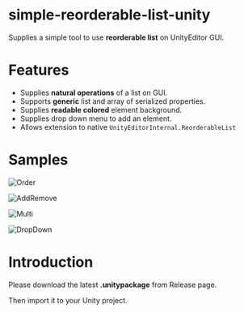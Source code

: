 # simple-reorderable-list-unity
Supplies a simple tool to use **reorderable list** on UnityEditor GUI.

# Features
- Supplies **natural operations** of a list on GUI.
- Supports **generic** list and array of serialized properties.
- Supplies **readable colored** element background.
- Supplies drop down menu to add an element.
- Allows extension to native `UnityEditorInternal.ReorderableList`

# Samples
![Order](wiki/Images/OrderElement.gif)

![AddRemove](wiki/Images/AddRemoveElement.gif)

![Multi](wiki/Images/MultiProperties.gif)

![DropDown](wiki/Images/DropDown.gif)

# Introduction
Please download the latest **.unitypackage** from Release page. 

Then import it to your Unity project.
